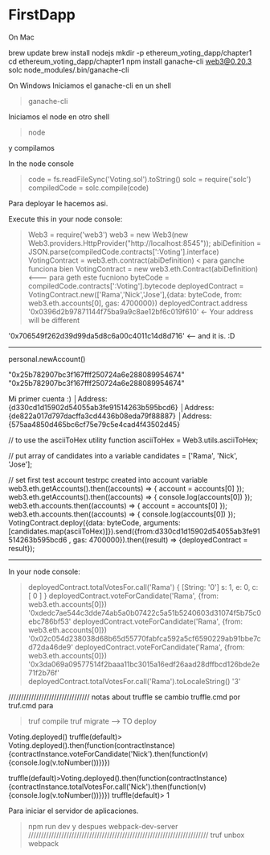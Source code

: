 # FirstDapp

On Mac

brew update
brew install nodejs
mkdir -p ethereum_voting_dapp/chapter1
cd ethereum_voting_dapp/chapter1
npm install ganache-cli web3@0.20.3 solc
node_modules/.bin/ganache-cli


On Windows 
Iniciamos el ganache-cli  en un shell

>ganache-cli


Iniciamos el node en otro shell

> node 

y compilamos

In the node console
> code = fs.readFileSync('Voting.sol').toString()
> solc = require('solc')
> compiledCode = solc.compile(code)





Para deployar le hacemos asi.



Execute this in your node console:
> Web3 = require('web3')
> web3 = new Web3(new Web3.providers.HttpProvider("http://localhost:8545"));
> abiDefinition = JSON.parse(compiledCode.contracts[':Voting'].interface)
> VotingContract = web3.eth.contract(abiDefinition)     < para ganche funciona bien
> VotingContract = new  web3.eth.Contract(abiDefinition)   <--- para geth este fucniono
> byteCode = compiledCode.contracts[':Voting'].bytecode
> deployedContract = VotingContract.new(['Rama','Nick','Jose'],{data: byteCode, from: web3.eth.accounts[0], gas: 4700000})
> deployedContract.address
'0x0396d2b97871144f75ba9a9c8ae12bf6c019f610' <- Your address will be different	

'0x706549f262d39d99da5d8c6a00c4011c14d8d716'   <-- and it is.  :D



----------------------------------------------------------------------------------
personal.newAccount()

"0x25b782907bc3f167fff250724a6e288089954674"
"0x25b782907bc3f167fff250724a6e288089954674"




Mi primer cuenta :)
│Address: {d330cd1d15902d54055ab3fe91514263b595bcd6}
│Address: {de822a017d797dacffa3cd4436b08eda79f88887}
│Address: {575aa4850d465bc6cf75e79c5e4cad4f43502d45}


// to use the asciiToHex utility function
asciiToHex = Web3.utils.asciiToHex;

// put array of candidates into a variable
candidates = ['Rama', 'Nick', 'Jose'];

// set first test account testrpc created into account variable
web3.eth.getAccounts().then((accounts) => { account = accounts[0] });
web3.eth.getAccounts().then((accounts) => { console.log(accounts[0]) });
web3.eth.accounts.then((accounts) => { account = accounts[0] });
web3.eth.accounts.then((accounts) => { console.log(accounts[0]) });
VotingContract.deploy({data: byteCode, arguments: [candidates.map(asciiToHex)]}).send({from:d330cd1d15902d54055ab3fe91514263b595bcd6 , gas: 4700000}).then((result) => {deployedContract = result});

----------------------------------------------------------------------------------




In your node console:
> deployedContract.totalVotesFor.call('Rama')
{ [String: '0'] s: 1, e: 0, c: [ 0 ] }
> deployedContract.voteForCandidate('Rama', {from: web3.eth.accounts[0]})
'0xdedc7ae544c3dde74ab5a0b07422c5a51b5240603d31074f5b75c0ebc786bf53'
> deployedContract.voteForCandidate('Rama', {from: web3.eth.accounts[0]})
'0x02c054d238038d68b65d55770fabfca592a5cf6590229ab91bbe7cd72da46de9'
> deployedContract.voteForCandidate('Rama', {from: web3.eth.accounts[0]})
'0x3da069a09577514f2baaa11bc3015a16edf26aad28dffbcd126bde2e71f2b76f'
> deployedContract.totalVotesFor.call('Rama').toLocaleString()
'3'

////////////////////////////////  notas about truffle 
se cambio truffle.cmd por truf.cmd  para 

>truf compile
>truf migrate  --> TO deploy

Voting.deployed()
truffle(default)> Voting.deployed().then(function(contractInstance) {contractInstance.voteForCandidate('Nick').then(function(v) {console.log(v.toNumber())})})


truffle(default)>Voting.deployed().then(function(contractInstance) {contractInstance.totalVotesFor.call('Nick').then(function(v) {console.log(v.toNumber())})})
truffle(default)> 1



Para iniciar el servidor de aplicaciones.
>npm run dev
y despues 
>webpack-dev-server
///////////////////////////////////////////////////////////////////////
>truf unbox webpack



